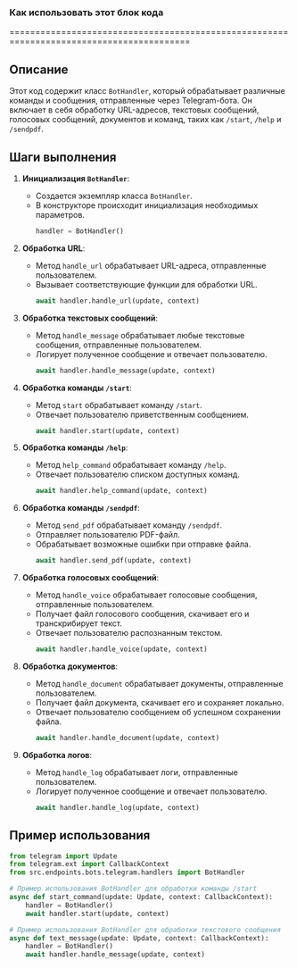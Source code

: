 ### Как использовать этот блок кода
=========================================================================================

Описание
-------------------------
Этот код содержит класс `BotHandler`, который обрабатывает различные команды и сообщения, отправленные через Telegram-бота. Он включает в себя обработку URL-адресов, текстовых сообщений, голосовых сообщений, документов и команд, таких как `/start`, `/help` и `/sendpdf`.

Шаги выполнения
-------------------------
1. **Инициализация `BotHandler`**:
   - Создается экземпляр класса `BotHandler`.
   - В конструкторе происходит инициализация необходимых параметров.
     ```python
     handler = BotHandler()
     ```

2. **Обработка URL**:
   - Метод `handle_url` обрабатывает URL-адреса, отправленные пользователем.
   - Вызывает соответствующие функции для обработки URL.
     ```python
     await handler.handle_url(update, context)
     ```

3. **Обработка текстовых сообщений**:
   - Метод `handle_message` обрабатывает любые текстовые сообщения, отправленные пользователем.
   - Логирует полученное сообщение и отвечает пользователю.
     ```python
     await handler.handle_message(update, context)
     ```

4. **Обработка команды `/start`**:
   - Метод `start` обрабатывает команду `/start`.
   - Отвечает пользователю приветственным сообщением.
     ```python
     await handler.start(update, context)
     ```

5. **Обработка команды `/help`**:
   - Метод `help_command` обрабатывает команду `/help`.
   - Отвечает пользователю списком доступных команд.
     ```python
     await handler.help_command(update, context)
     ```

6. **Обработка команды `/sendpdf`**:
   - Метод `send_pdf` обрабатывает команду `/sendpdf`.
   - Отправляет пользователю PDF-файл.
   - Обрабатывает возможные ошибки при отправке файла.
     ```python
     await handler.send_pdf(update, context)
     ```

7. **Обработка голосовых сообщений**:
   - Метод `handle_voice` обрабатывает голосовые сообщения, отправленные пользователем.
   - Получает файл голосового сообщения, скачивает его и транскрибирует текст.
   - Отвечает пользователю распознанным текстом.
     ```python
     await handler.handle_voice(update, context)
     ```

8. **Обработка документов**:
   - Метод `handle_document` обрабатывает документы, отправленные пользователем.
   - Получает файл документа, скачивает его и сохраняет локально.
   - Отвечает пользователю сообщением об успешном сохранении файла.
     ```python
     await handler.handle_document(update, context)
     ```

9. **Обработка логов**:
   - Метод `handle_log` обрабатывает логи, отправленные пользователем.
   - Логирует полученное сообщение и отвечает пользователю.
     ```python
     await handler.handle_log(update, context)
     ```

Пример использования
-------------------------

```python
from telegram import Update
from telegram.ext import CallbackContext
from src.endpoints.bots.telegram.handlers import BotHandler

# Пример использования BotHandler для обработки команды /start
async def start_command(update: Update, context: CallbackContext):
    handler = BotHandler()
    await handler.start(update, context)

# Пример использования BotHandler для обработки текстового сообщения
async def text_message(update: Update, context: CallbackContext):
    handler = BotHandler()
    await handler.handle_message(update, context)